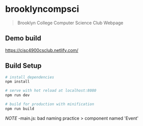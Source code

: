 # brooklyncompsci

> Brooklyn College Computer Science Club Webpage

## Demo build

https://cisc4900csclub.netlify.com/

## Build Setup

```bash
# install dependencies
npm install

# serve with hot reload at localhost:8080
npm run dev

# build for production with minification
npm run build
```

_NOTE_
-main.js: bad naming practice > component named 'Event'
